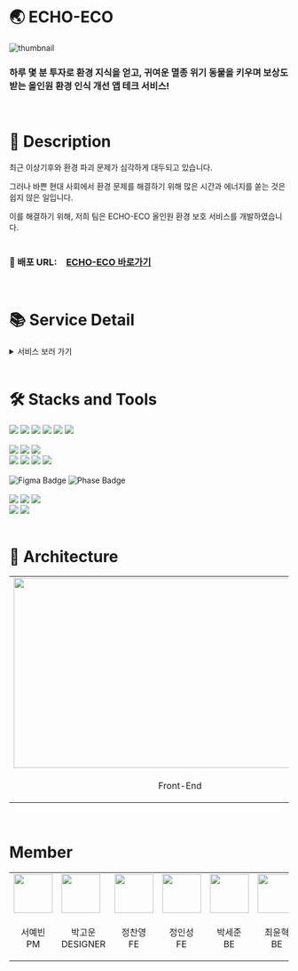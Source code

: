 # 🌏 ECHO-ECO

![thumbnail](https://github.com/user-attachments/assets/bb405751-441c-4c64-9e79-e0b03b7d6cc8)
### 하루 몇 분 투자로 환경 지식을 얻고, 귀여운 멸종 위기 동물을 키우며 보상도 받는 올인원 환경 인식 개선 앱 테크 서비스! 
<br>

# 📝 Description

최근 이상기후와 환경 파괴 문제가 심각하게 대두되고 있습니다. 

그러나 바쁜 현대 사회에서 환경 문제를 해결하기 위해 많은 시간과 에너지를 쏟는 것은 쉽지 않은 일입니다. 

이를 해결하기 위해, 저희 팀은 ECHO-ECO 올인원 환경 보호 서비스를 개발하였습니다.
<br><br>
### 🔗 배포 URL: [ECHO-ECO 바로가기](http://echoeco.shop.s3-website-us-east-1.amazonaws.com)
<br>

# 📚 Service Detail
<details>
  <summary>서비스 보러 가기</summary>

  <table>
    <tr>
      <td>
        <img src="https://cdn.discordapp.com/attachments/1206525186627608628/1269188762131501086/2024-08-03_3.57.17.png?ex=66af27a5&is=66add625&hm=21dede18df4cdac36c7d7c33b78aa44c8d0370bc934884fd510a16f556186fe6&" width="300px" height="668px" />
      </td>
      <td>
        <img src="https://cdn.discordapp.com/attachments/1206525186627608628/1269188762382893068/2024-08-03_3.57.43.png?ex=66af27a5&is=66add625&hm=975dd00b23d63710858b8665545c9e5d21ff72f382caf3b987f0631d0d5f968b&" width="300px" height="680px" />
      </td>
      <td>
        <img src="https://cdn.discordapp.com/attachments/1206525186627608628/1269188762621972480/2024-08-03_3.57.56.png?ex=66af27a5&is=66add625&hm=1d2862f0d554349fddba014678f1e507149d799cce61c26f8db93a3fdef71c41&" width="300px" height="668px" />
      </td>
    </tr>
    <tr>
      <td><p align="center">로그인 페이지</p></td>
      <td><p align="center">캐릭터 선택 페이지</p></td>
      <td><p align="center">캐릭터 설명 페이지</p></td>
    </tr>
  </table>

  <table>
    <tr>
      <td>
        <img src="https://cdn.discordapp.com/attachments/1256824032909856870/1268478936078225550/image.png?ex=66ac9291&is=66ab4111&hm=b2c81f36d8125db7df48371b718339cbfcfae7f9e492d42822b6ddf73ca7ebdd&" width="300px" height="668px" />
      </td>
      <td>
        <img src="https://cdn.discordapp.com/attachments/1256824032909856870/1268478992453861419/image.png?ex=66ac929f&is=66ab411f&hm=42ead409f14412ce78d359eb7d6394cfeaa2bebc873290523f2ef0cc48a8ba39&" width="300px" height="668px" />
      </td>
      <td>
        <img src="https://cdn.discordapp.com/attachments/1256824032909856870/1268481767636074558/image.png?ex=66ac9534&is=66ab43b4&hm=493f829a4425a724914a085aa3f8df8dc5053e4611e6dc70ca91a594b4e8ac04&" width="300px" height="668px" />
      </td>
    </tr>
    <tr>
      <td><p align="center">스테이지 페이지</p></td>
      <td><p align="center">오염된 페이지</p></td>
      <td><p align="center">쓰레기 치울 시</p></td>
    </tr>
  </table>

  <table>
    <tr>
      <td>
        <img src="https://cdn.discordapp.com/attachments/1206525186627608628/1269188762936807445/2024-08-03_3.59.34.png?ex=66af27a5&is=66add625&hm=ac1cb048e7b03864f5f7bf20552511279eae1ac86905c216d0ddb938d566f2b0&" width="300px" height="668px" />
      </td>
      <td>
        <img src="https://cdn.discordapp.com/attachments/1256824032909856870/1268479407891284028/image.png?ex=66ac9302&is=66ab4182&hm=23b3959ec004450bc2c37e9094284492fe6cb9d7369942317e8f6bba130b19e7&" width="300px" height="668px" />
      </td>
      <td>
        <img src="https://cdn.discordapp.com/attachments/1256824032909856870/1268479324881682507/image.png?ex=66ac92ee&is=66ab416e&hm=80bf55fbfe42f9b012828638afef951c658b138a6632f97c5d05151ce8812c22&" width="300px" height="668px" />
      </td>
    </tr>
    <tr>
      <td><p align="center">퀴즈 페이지</p></td>
      <td><p align="center">퀴즈 정답</p></td>
      <td><p align="center">퀴즈 오답</p></td>
    </tr>
  </table>

  <table>
    <tr>
      <td>
        <img src="https://cdn.discordapp.com/attachments/1256824032909856870/1268479797689061428/image.png?ex=66ac935e&is=66ab41de&hm=08693efa551aaf1be2aa189a46a832fa4e0deda248e043c17f26866e320625e5&" width="300px" height="668px" />
      </td>
      <td>
        <img src="https://cdn.discordapp.com/attachments/1206525186627608628/1269190033567518760/2024-08-03_4.07.39.png?ex=66af28d4&is=66add754&hm=0049fd57e72bd92f55c9cd57ba102bde38768fa1c6cf7bf749affe32b335dc35&" width="300px" height="668px" />
      </td>
      <td>
        <img src="https://cdn.discordapp.com/attachments/1206525186627608628/1269190033324376106/2024-08-03_4.07.53.png?ex=66af28d4&is=66add754&hm=bf971b5bc1ec135e70e1be25e856d30e16f088502c200c0aac7a238caec73229&" width="300px" height="668px" />
      </td>
    </tr>
    <tr>
      <td><p align="center">영상 시청</p></td>
      <td><p align="center">상점 페이지</p></td>
      <td><p align="center">상점 디테일</p></td>
    </tr>
  </table>

  <table>
    <tr>
      <td>
        <img src="https://cdn.discordapp.com/attachments/1206525186627608628/1269188763179810847/2024-08-03_3.59.59.png?ex=66af27a5&is=66add625&hm=0f833c9178621f491ab962ecfd8b1396aa2525da821a6bc887559d57b76bd2ef&" width="300px" height="650px" />
      </td>
      <td>
        <img src="https://cdn.discordapp.com/attachments/1206525186627608628/1269188763402113044/2024-08-03_4.00.24.png?ex=66af27a5&is=66add625&hm=1664a92e1dbd5a16ed2f5c493c5d0316eea4cd65177b2d25bc5045b29603e1cd&" width="300px" height="690px" />
      </td>
    </tr>
    <tr>
      <td><p align="center">성장 완료 시</p></td>
      <td><p align="center">기프티콘 전송</p></td>
    </tr>
  </table>

</details>
<br>  


# 🛠️ Stacks and Tools

<div align=start>
<img src="https://img.shields.io/badge/Javascript-F7DF1E?style=for-the-badge&logo=javascript&logoColor=black">
<img src="https://img.shields.io/badge/Typescript-3178C6?style=for-the-badge&logo=typescript&logoColor=black">
<img src="https://img.shields.io/badge/React-61DAFB?style=for-the-badge&logo=react&logoColor=black">
<img src="https://img.shields.io/badge/react query-FF4154?style=for-the-badge&logo=react query&logoColor=black">
<img src="https://img.shields.io/badge/styledComponent-DB7093?style=for-the-badge&logo=styled-components&logoColor=black">
<img src="https://img.shields.io/badge/Recoil-3578E5?style=for-the-badge&logo=recoil&logoColor=black">
</div>
<br>
<div align=start>
  <img src="https://img.shields.io/badge/java-007396?style=for-the-badge&logo=java&logoColor=white"/>
<img src="https://img.shields.io/badge/spring-6DB33F?style=for-the-badge&logo=spring&logoColor=white">
<img src="https://img.shields.io/badge/spring data jpa-6DB33F?style=for-the-badge&logo=spring data jpa&logoColor=white">
<br>
<img src="https://img.shields.io/badge/Mysql-232F3E?style=for-the-badge&logo=mysql&logoColor=white"> 
<img src="https://img.shields.io/badge/amazonaws-232F3E?style=for-the-badge&logo=amazonaws&logoColor=white"> 
<img src="https://img.shields.io/badge/aws s3-569A31?style=for-the-badge&logo=amazons3&logoColor=white">
<img src="https://img.shields.io/badge/aws ec2-FF9900?style=for-the-badge&logo=amazonec2&logoColor=white">
</div>
<br>
<div align=start>
  <img src="https://img.shields.io/badge/figma-D92D2A?style=for-the-badge&logo=figma&logoColor=white" alt="Figma Badge"/>
  <img src="https://img.shields.io/badge/phase-6F00FF?style=for-the-badge&logo=phase&logoColor=white" alt="Phase Badge"/>
</div>
<br>
<div align=start>
<img src="https://img.shields.io/badge/github-181717?style=for-the-badge&logo=github&logoColor=white">
  <img src="https://img.shields.io/badge/git-F05032?style=for-the-badge&logo=git&logoColor=white">
  <img src="https://img.shields.io/badge/Github Actions-F05032?style=for-the-badge&logo=git&logoColor=white">
<br>
<img src="https://img.shields.io/badge/notion-000000?style=for-the-badge&logo=notion&logoColor=white">
<img src="https://img.shields.io/badge/discord-5865F2?style=for-the-badge&logo=discord&logoColor=white">
</div>
<br>

# 🧭 Architecture

<table>
<body>
    <tr>
        <td>
          <img src="https://cdn.discordapp.com/attachments/1257699345910992976/1268558220096700416/image.png?ex=66acdc68&is=66ab8ae8&hm=92a0d4773735340af4485d3366a3053dffa3a81d41a09117e7764ba0c7d4c25e&" width="600px" height="342px" />
        </td>
        <td>
          <img src="https://cdn.discordapp.com/attachments/1256824032909856870/1268488530481385492/image.png?ex=66ac9b81&is=66ab4a01&hm=696d4167641c6d9ebc42737f0b49184e7e03258a7256cb6c3114be1dd90fea86&" width="600px" height="342px" />
        </td>
    </tr>
    <tr>
        <td><p align="center">Front-End</p></td>
        <td><p align="center">Back-End</p></td>
    </tr>
    
</tbody>
</table>
<br>

# Member

<table>
<body>
    <tr>
        <td>
            <a href="https://github.com/syb0127">
                <img src="https://github.com/syb0127.png" width="70px" />
            </a>
        </td>
        <td>
            <a href="https://gounpark39.myportfolio.com/work">
                <img src="https://github.com/gounpark.png" width="70px" />
            </a>
        </td>
        <td>
            <a href="https://github.com/Jeongchanyeong">
                <img src="https://github.com/Jeongchanyeong.png" width="70px" />
            </a>
        </td>
        <td>
            <a href="https://github.com/ins62o">
                <img src="https://github.com/ins62o.png" width="70px" />
            </a>
        </td>
        <td>
            <a href="https://github.com/pkt369">
                <img src="https://github.com/pkt369.png" width="70px" />
            </a>
        </td>
        <td>
            <a href="https://github.com/newh08">
                <img src="https://github.com/newh08.png" width="70px" />
            </a>
        </td>
        <td>
            <a href="https://github.com/ufolozie">
                <img src="https://github.com/ufolozie.png" width="70px" />
            </a>
        </td>
    </tr>
    <tr>
        <td><p align="center">서예빈<br>PM</p></td>
        <td><p align="center">박고운<br>DESIGNER</p></td>
        <td><p align="center">정찬영<br>FE</p></td>
        <td><p align="center">정인성<br>FE</p></td>
        <td><p align="center">박세준<br>BE</p></td>
        <td><p align="center">최윤혁<br>BE</p></td>
        <td><p align="center">류다빈<br>BE</p></td>
    </tr>
    
</tbody>
</table>
